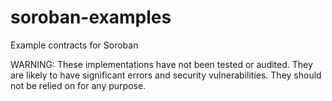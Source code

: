 # soroban-examples

Example contracts for Soroban

WARNING: These implementations have not been tested or audited. They are likely to
have significant errors and security vulnerabilities. They should not be relied
on for any purpose.
